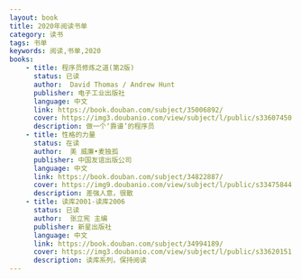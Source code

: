 ```yaml
---
layout: book
title: 2020年阅读书单
category: 读书
tags: 书单
keywords: 阅读,书单,2020
books: 
    - title: 程序员修炼之道(第2版)
      status: 已读
      author:  David Thomas / Andrew Hunt
      publisher: 电子工业出版社
      language: 中文
      link: https://book.douban.com/subject/35006892/
      cover: https://img3.doubanio.com/view/subject/l/public/s33607450.jpg
      description: 做一个‘靠谱’的程序员
    - title: 性格的力量
      status: 在读
      author:  美 威廉•麦独孤
      publisher: 中国友谊出版公司
      language: 中文
      link: https://book.douban.com/subject/34822887/
      cover: https://img9.doubanio.com/view/subject/l/public/s33475844.jpg
      description: 差强人意，很散
    - title: 读库2001-读库2006
      status: 已读
      author:  张立宪 主编
      publisher: 新星出版社
      language: 中文
      link: https://book.douban.com/subject/34994189/
      cover: https://img3.doubanio.com/view/subject/l/public/s33620151.jpg
      description: 读库系列，保持阅读 
---
```





     
  